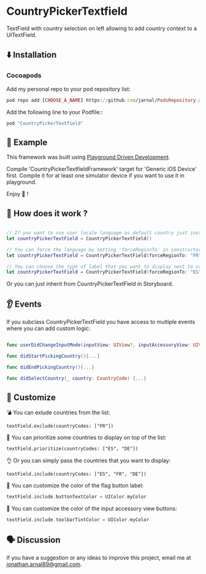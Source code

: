 # CountryPickerTextfield

TextField with country selection on left allowing to add country context to a UITextField.

## ⬇️ Installation

### Cocoapods

Add my personal repo to your pod repository list:

```ruby
pod repo add [CHOOSE_A_NAME] https://github.com/jarnal/PodsRepository.git
```

Add the following line to your Podfile::

```ruby
pod "CountryPickerTextfield"
```

## 📲 Example

This framework was built using [Playground Driven Development](https://medium.com/flawless-app-stories/playground-driven-development-in-swift-cf167489fe7b).

Compile 'CountryPickerTextfieldFramework' target for 'Generic iOS Device' first.
Compile it for at least one simulator device if you want to use it in playground.

Enjoy 🎉 !

## 🔦 How does it work ?

```swift

// If you want to use user locale language as default country just instantiate:
let countryPickerTextField = CountryPickerTextField()

// You can force the language by setting 'forceRegionTo' in constructor:
let countryPickerTextField = CountryPickerTextField(forceRegionTo: "FR")

// You can choose the type of label that you want to display next to country flag by setting buttonTitleMode:
let countryPickerTextField = CountryPickerTextField(forceRegionTo: "ES", buttonTitleMode: .iso_code)
```

Or you can just inherit from CountryPickerTextField in Storyboard.

## 👂 Events

If you subclass CountryPickerTextField you have access to multiple events where you can add custom logic:

```swift

func userDidChangeInputMode(inputView: UIView?, inputAccessoryView: UIView?) {...}

func didStartPickingCountry(){...}

func didEndPickingCountry(){...}

func didSelectCountry(_ country: CountryCode) {...}
```

## 💅 Customize

💣 You can exlude countries from the list:

```
textField.exclude(countryCodes: ["FR"])
```

💯 You can prioritize some countries to display on top of the list:

```
textField.prioritize(countryCodes: ["ES", "DE"])
```

👌 Or you can simply pass the countries that you want to display:

```
textField.include(countryCodes: ["ES", "FR", "DE"])
```

🎨 You can customize the color of the flag button label:

```swift
textField.include.buttonTextColor = UIColor.myColor
```

🎨 You can customize the color of the input accessory view buttons:

```swift
textField.include.toolbarTintColor = UIColor.myColor
```

## 🗣 Discussion

If you have a suggestion or any ideas to improve this project, email me at jonathan.arnal89@gmail.com.
